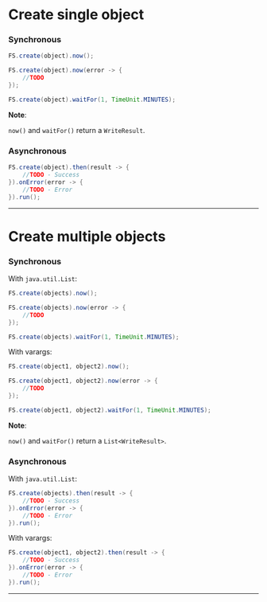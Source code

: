# Create single object

### Synchronous

```java 
FS.create(object).now();
```

```java
FS.create(object).now(error -> {
    //TODO
});
```

```java
FS.create(object).waitFor(1, TimeUnit.MINUTES);
```

**Note**:

``now()`` and ``waitFor()`` return a ``WriteResult``.

### Asynchronous

```java
FS.create(object).then(result -> {
    //TODO - Success
}).onError(error -> {
    //TODO - Error
}).run();
```

---

# Create multiple objects

### Synchronous

With ``java.util.List``:

```java
FS.create(objects).now();
```

```java
FS.create(objects).now(error -> {
    //TODO
});
```

```java
FS.create(objects).waitFor(1, TimeUnit.MINUTES);
```

With varargs:

```java
FS.create(object1, object2).now();
```

```java
FS.create(object1, object2).now(error -> {
    //TODO
});
```

```java
FS.create(object1, object2).waitFor(1, TimeUnit.MINUTES);
```

**Note**:

``now()`` and ``waitFor()`` return a ``List<WriteResult>``.

### Asynchronous

With ``java.util.List``:

```java
FS.create(objects).then(result -> {
    //TODO - Success
}).onError(error -> {
    //TODO - Error
}).run();
```

With varargs:

```java
FS.create(object1, object2).then(result -> {
    //TODO - Success
}).onError(error -> {
    //TODO - Error
}).run();
```

---